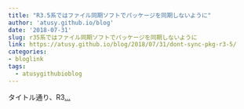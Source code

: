 ```yaml
---
title: "R3.5系ではファイル同期ソフトでパッケージを同期しないように"
author: 'atusy.github.io/blog'
date: '2018-07-31'
slug: r35系ではファイル同期ソフトでパッケージを同期しないように
link: https://atusy.github.io/blog/2018/07/31/dont-sync-pkg-r3-5/
categories:
- bloglink
tags:
  - atusygithubioblog
---
```


タイトル通り、R3[... <i class="fas fa-external-link-alt"></i>](https://atusy.github.io/blog/2018/07/31/dont-sync-pkg-r3-5/)

